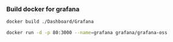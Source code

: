 ### Build docker for grafana

```bash
docker build ./Dashboard/Grafana
```

```bash
docker run -d -p 80:3000 --name=grafana grafana/grafana-oss
```